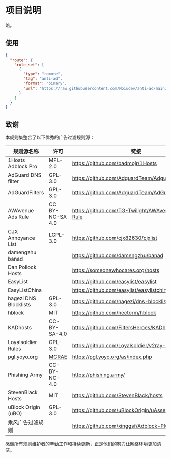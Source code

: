 # 项目说明

略。

## 使用
```json
{
  "route": {
    "rule_set": [
      {
        "type": "remote",
        "tag": "anti-ad",
        "format": "binary",
        "url": "https://raw.githubusercontent.com/Moiudev/anti-ad/main/anti-ad.srs"
      }
    ]
  }
}
```

## 致谢

本规则集整合了以下优秀的广告过滤规则源：

| 规则源名称            | 许可                                   | 链接                                             |
| --------------------- | -------------------------------------- | ------------------------------------------------ |
| 1Hosts Adblock Pro    | MPL-2.0                                | https://github.com/badmojr/1Hosts                |
| AdGuard DNS filter    | GPL-3.0                                | https://github.com/AdguardTeam/AdguardSDNSFilter |
| AdGuardFilters        | GPL-3.0                                | https://github.com/AdguardTeam/AdGuardFilters    |
| AWAvenue Ads Rule     | CC BY-NC-SA 4.0                        | https://github.com/TG-Twilight/AWAvenue-Ads-Rule |
| CJX Annoyance List    | LGPL-3.0                               | https://github.com/cjx82630/cjxlist              |
| damengzhu banad       |                                        | https://github.com/damengzhu/banad               |
| Dan Pollock Hosts     |                                        | https://someonewhocares.org/hosts                |
| EasyList              |                                        | https://github.com/easylist/easylist             |
| EasyListChina         |                                        | https://github.com/easylist/easylistchina        |
| hagezi DNS Blocklists | GPL-3.0                                | https://github.com/hagezi/dns-blocklists         |
| hblock                | MIT                                    | https://github.com/hectorm/hblock                |
| KADhosts              | CC-BY-SA-4.0                           | https://github.com/FiltersHeroes/KADhosts        |
| Loyalsoldier Rules    | GPL-3.0                                | https://github.com/Loyalsoldier/v2ray-rules-dat  |
| pgl.yoyo.org          | [MCRAE](https://pgl.yoyo.org/license/) | https://pgl.yoyo.org/as/index.php                |
| Phishing Army         | CC-BY-NC-4.0                           | https://phishing.army/                           |
| StevenBlack Hosts     | MIT                                    | https://github.com/StevenBlack/hosts             |
| uBlock Origin (uBO)   | GPL-3.0                                | https://github.com/uBlockOrigin/uAssets          |
| 乘风广告过滤规则      |                                        | https://github.com/xinggsf/Adblock-Plus-Rule     |


感谢所有规则维护者的辛勤工作和持续更新，正是他们的努力让网络环境更加清洁。
